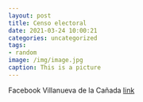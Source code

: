 ```yaml
---
layout: post
title: Censo electoral
date: 2021-03-24 10:00:21
categories: uncategorized
tags:
- random
image: /img/image.jpg
caption: This is a picture
---
```

Facebook Villanueva de la Cañada [link](https://www.facebook.com/438978526296872/posts/1496314347229946/)
